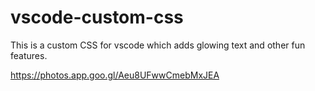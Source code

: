 # vscode-custom-css
This is a custom CSS for vscode which adds glowing text and other fun features.

https://photos.app.goo.gl/Aeu8UFwwCmebMxJEA



